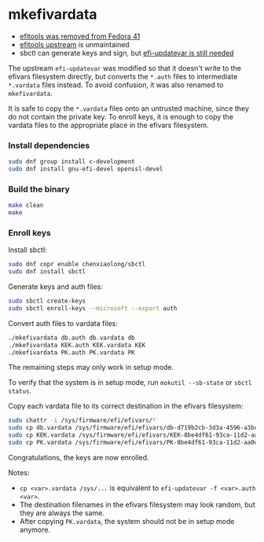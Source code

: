 # mkefivardata

* [efitools was removed from Fedora 41](https://discussion.fedoraproject.org/t/f41-secure-boot-with-only-your-own-keys/138120)
* [efitools upstream](https://web.git.kernel.org/pub/scm/linux/kernel/git/jejb/efitools.git/) is unmaintained
* sbctl can generate keys and sign, but [efi-updatevar is still needed](https://github.com/Foxboron/sbctl/issues/434)

The upstream `efi-updatevar` was modified so that it doesn't write to the efivars filesystem directly, but converts the `*.auth` files to intermediate `*.vardata` files instead. To avoid confusion, it was also renamed to `mkefivardata`.

It is safe to copy the `*.vardata` files onto an untrusted machine, since they do not contain the private key. To enroll keys, it is enough to copy the vardata files to the appropriate place in the efivars filesystem.

### Install dependencies

```sh
sudo dnf group install c-development
sudo dnf install gnu-efi-devel openssl-devel
```

### Build the binary

```sh
make clean
make
```

### Enroll keys

Install sbctl:

```sh
sudo dnf copr enable chenxiaolong/sbctl
sudo dnf install sbctl
```

Generate keys and auth files:

```sh
sudo sbctl create-keys
sudo sbctl enroll-keys --microsoft --export auth
```

Convert auth files to vardata files:

```sh
./mkefivardata db.auth db.vardata db
./mkefivardata KEK.auth KEK.vardata KEK
./mkefivardata PK.auth PK.vardata PK
```

The remaining steps may only work in setup mode.

To verify that the system is in setup mode, run `mokutil --sb-state` or `sbctl status`.

Copy each vardata file to its correct destination in the efivars filesystem:

```sh
sudo chattr -i /sys/firmware/efi/efivars/*
sudo cp db.vardata /sys/firmware/efi/efivars/db-d719b2cb-3d3a-4596-a3bc-dad00e67656f
sudo cp KEK.vardata /sys/firmware/efi/efivars/KEK-8be4df61-93ca-11d2-aa0d-00e098032b8c
sudo cp PK.vardata /sys/firmware/efi/efivars/PK-8be4df61-93ca-11d2-aa0d-00e098032b8c
```

Congratulations, the keys are now enrolled.

Notes:

* `cp <var>.vardata /sys/...` is equivalent to `efi-updatevar -f <var>.auth <var>`.
* The destination filenames in the efivars filesystem may look random, but they are always the same.
* After copying `PK.vardata`, the system should not be in setup mode anymore.
